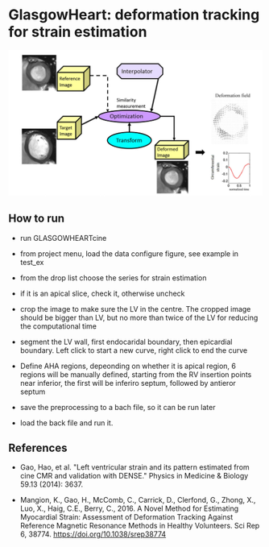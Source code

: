 # GlasgowHeart:  deformation tracking for strain estimation
<img src="../../Figures/deformableRegistration.png" width="800">

## How to run

* run GLASGOWHEARTcine

* from project menu, load the data configure figure, see example in test_ex

* from the drop list choose the series for strain estimation

* if it is an apical slice, check it, otherwise uncheck 

* crop the image to make sure the LV in the centre. The cropped image should be bigger than LV, but no more than twice of the LV for reducing the computational time 

* segment the LV wall, first endocaridal boundary, then epicardial boundary. Left click to start a new curve, right click to end the curve

* Define AHA regions, depeonding on whether it is apical region, 6 regions will be manually defined, starting from the RV insertion points near inferior, the first will be inferiro septum, followed by antieror septum

* save the preprocessing to a bach file, so it can be run later 

* load the back file and run it. 



## References

* Gao, Hao, et al. "Left ventricular strain and its pattern estimated from cine CMR and validation with DENSE." Physics in Medicine & Biology 59.13 (2014): 3637.

* Mangion, K., Gao, H., McComb, C., Carrick, D., Clerfond, G., Zhong, X., Luo, X., Haig, C.E., Berry, C., 2016. A Novel Method for Estimating Myocardial Strain: Assessment of Deformation Tracking Against Reference Magnetic Resonance Methods in Healthy Volunteers. Sci Rep 6, 38774. https://doi.org/10.1038/srep38774
